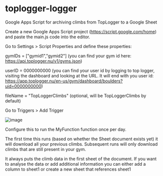 # toplogger-logger
Google Apps Script for archiving climbs from TopLogger to a Google Sheet

Create a new Google Apps Script project (https://script.google.com/home) and paste the main.js code into the editor. 

Go to Settings > Script Properties and define these properties:

gymIDs = ["gymid1","gymid2"] (you can find your gym id here: https://api.toplogger.nu/v1/gyms.json)

userID = 0000000000 (you can find your user id by logging to top logger, visiting the dashboard and looking at the URL. It will end with you user id: https://app.toplogger.nu/en-us/gym/dashboard/boulders?uid=0000000000)

fileName = "TopLoggerClimbs" (optional, will be TopLoggerClimbs by default)

Go to Triggers > Add Trigger

![image](https://github.com/hutchris/toplogger-logger/assets/10625129/2fd6a84c-2a53-4dbf-b02d-bd59c6997ce6)

Configure this to run the MyFunction function once per day.

The first time this runs (based on whether the Sheet document exists yet) it will download all your previous climbs. Subsequent runs will only download climbs that are still present in your gym.

It always puts the climb data in the first sheet of the document. If you want to analyse the data or add additional information you can either add a column to sheet1 or create a new sheet that references sheet1

